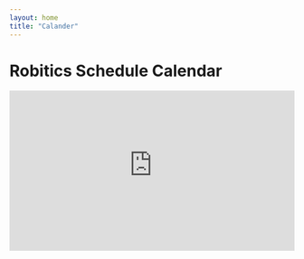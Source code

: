 ```yaml
---
layout: home
title: "Calander"
---
```

<meta name="viewport" content="width=device-width, initial-scale=1.0">
<style>
    .container-iframe { position: relative; width: 100%; overflow: hidden; padding-top: 56.25%;}
    .responsive-iframe { position: absolute; top: 0; left: 0; bottom: 0; right: 0; width: 100%; height: 100%; border: none; }
</style>

<h1>Robitics Schedule Calendar</h1>
<div class="container-iframe" data-widget="">
 <iframe src="https://nam02.safelinks.protection.outlook.com/?url=https%3A%2F%2Foutlook.office365.com%2Fowa%2Fcalendar%2F5c8806164af5422c8bdfca4dbb59f55d%40mailbox.sc.edu%2F14a902414df4443092f0c95672b63ce57140408159510310789%2Fcalendar.html&data=05%7C01%7CNCHITHAN%40email.sc.edu%7C9d6a9cf97e6e411fcd3008dabd2ea3d0%7C4b2a4b19d135420e8bb2b1cd238998cc%7C0%7C0%7C638030305254484206%7CUnknown%7CTWFpbGZsb3d8eyJWIjoiMC4wLjAwMDAiLCJQIjoiV2luMzIiLCJBTiI6Ik1haWwiLCJXVCI6Mn0%3D%7C3000%7C%7C%7C&sdata=Li2vVovudUCEJNpraLXnLg2Y0FGjWnRv8dAnAaXQI3E%3D&reserved=0" id = "something" class= "responsive-iframe" title="calander" frameborder="0"></iframe>
</div>
 



